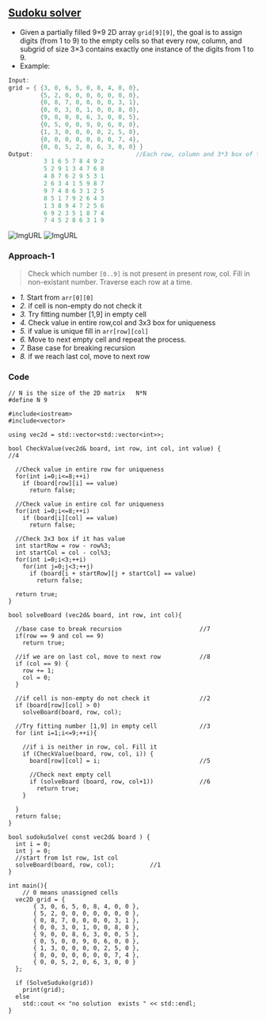 ## [Sudoku solver](https://www.pramp.com/challenge/O5PGrqGEyKtq9wpgw6XP)
- Given a partially filled 9×9 2D array `grid[9][9]`, the goal is to assign digits (from 1 to 9) to the empty cells so that every row, column, and subgrid of size 3×3 contains exactly one instance of the digits from 1 to 9.
- Example:
```c++
Input:
grid = { {3, 0, 6, 5, 0, 8, 4, 0, 0}, 
         {5, 2, 0, 0, 0, 0, 0, 0, 0}, 
         {0, 8, 7, 0, 0, 0, 0, 3, 1}, 
         {0, 0, 3, 0, 1, 0, 0, 8, 0}, 
         {9, 0, 0, 8, 6, 3, 0, 0, 5}, 
         {0, 5, 0, 0, 9, 0, 6, 0, 0}, 
         {1, 3, 0, 0, 0, 0, 2, 5, 0}, 
         {0, 0, 0, 0, 0, 0, 0, 7, 4}, 
         {0, 0, 5, 2, 0, 6, 3, 0, 0} }
Output:                             //Each row, column and 3*3 box of the output matrix contains unique numbers.
          3 1 6 5 7 8 4 9 2
          5 2 9 1 3 4 7 6 8
          4 8 7 6 2 9 5 3 1
          2 6 3 4 1 5 9 8 7
          9 7 4 8 6 3 1 2 5
          8 5 1 7 9 2 6 4 3
          1 3 8 9 4 7 2 5 6
          6 9 2 3 5 1 8 7 4
          7 4 5 2 8 6 3 1 9
```          
![ImgURL](https://upload.wikimedia.org/wikipedia/commons/f/ff/Sudoku-by-L2G-20050714.svg)
![ImgURL](https://upload.wikimedia.org/wikipedia/commons/3/31/Sudoku-by-L2G-20050714_solution.svg)

### Approach-1
> Check which number `[0..9]` is not present in present row, col. Fill in non-existant number. Traverse each row at a time.
- *1.* Start from `arr[0][0]`
- *2.* if cell is non-empty do not check it
- *3.* Try fitting number [1,9] in empty cell
- *4.* Check value in entire row,col and 3x3 box for uniqueness
- *5.* if value is unique fill in `arr[row][col]`
- *6.* Move to next empty cell and repeat the process.
- *7.* Base case for breaking recursion
- *8.* if we reach last col, move to next row

### Code
```
// N is the size of the 2D matrix   N*N
#define N 9
 
#include<iostream>
#include<vector>

using vec2d = std::vector<std::vector<int>>;

bool CheckValue(vec2d& board, int row, int col, int value) {            //4

  //Check value in entire row for uniqueness
  for(int i=0;i<=8;++i)
    if (board[row][i] == value)
      return false;

  //Check value in entire col for uniqueness
  for(int i=0;i<=8;++i)
    if (board[i][col] == value)
      return false;

  //Check 3x3 box if it has value
  int startRow = row - row%3;
  int startCol = col - col%3;
  for(int i=0;i<3;++i)
    for(int j=0;j<3;++j)
      if (board[i + startRow][j + startCol] == value)
        return false;

  return true;
}

bool solveBoard (vec2d& board, int row, int col){

  //base case to break recursion                      //7
  if(row == 9 and col == 9)
    return true;

  //if we are on last col, move to next row           //8
  if (col == 9) {
    row += 1;
    col = 0;
  }

  //if cell is non-empty do not check it              //2
  if (board[row][col] > 0)
    solveBoard(board, row, col);

  //Try fitting number [1,9] in empty cell            //3
  for (int i=1;i<=9;++i){

    //if i is neither in row, col. Fill it
    if (CheckValue(board, row, col, i)) {
      board[row][col] = i;                            //5

      //Check next empty cell
      if (solveBoard (board, row, col+1))             //6
        return true;
    }

  }
  return false;
}

bool sudokuSolve( const vec2d& board ) {
  int i = 0;
  int j = 0;
  //start from 1st row, 1st col
  solveBoard(board, row, col);          //1
}

int main(){
    // 0 means unassigned cells
  vec2D grid = {
       { 3, 0, 6, 5, 0, 8, 4, 0, 0 },
       { 5, 2, 0, 0, 0, 0, 0, 0, 0 },
       { 0, 8, 7, 0, 0, 0, 0, 3, 1 },
       { 0, 0, 3, 0, 1, 0, 0, 8, 0 },
       { 9, 0, 0, 8, 6, 3, 0, 0, 5 },
       { 0, 5, 0, 0, 9, 0, 6, 0, 0 },
       { 1, 3, 0, 0, 0, 0, 2, 5, 0 },
       { 0, 0, 0, 0, 0, 0, 0, 7, 4 },
       { 0, 0, 5, 2, 0, 6, 3, 0, 0 }
  };

  if (SolveSuduko(grid))
    print(grid);
  else
    std::cout << "no solution  exists " << std::endl;
}
```
